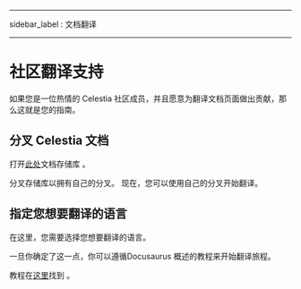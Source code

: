 - - -
sidebar_label : 文档翻译
- - -

# 社区翻译支持

如果您是一位热情的 Celestia 社区成员，并且愿意为翻译文档页面做出贡献，那么这就是您的指南。

## 分叉 Celestia 文档

打开[此处](https://github.com/celestiaorg/docs)文档存储库 。

分叉存储库以拥有自己的分叉。 现在，您可以使用自己的分叉开始翻译。

## 指定您想要翻译的语言

在这里，您需要选择您想要翻译的语言。

一旦你确定了这一点，你可以遵循Docusaurus 概述的教程来开始翻译旅程。

教程在[这里](https://docusaurus.io/docs/i18n/tutorial)找到 。
